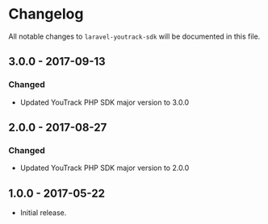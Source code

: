 # Changelog

All notable changes to `laravel-youtrack-sdk` will be documented in this file.

## 3.0.0 - 2017-09-13

### Changed

- Updated YouTrack PHP SDK major version to 3.0.0

## 2.0.0 - 2017-08-27

### Changed

- Updated YouTrack PHP SDK major version to 2.0.0

## 1.0.0 - 2017-05-22

- Initial release.
